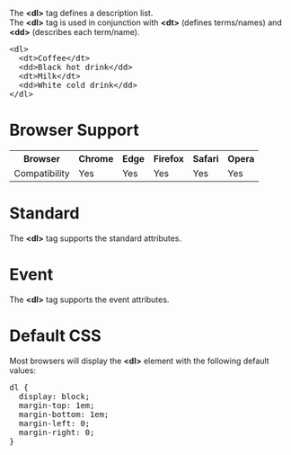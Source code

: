 The <b>&lt;dl&gt;</b> tag defines a description list.
<br>
The <b>&lt;dl&gt;</b> tag is used in conjunction with <b>&lt;dt&gt;</b> (defines terms/names) and <b>&lt;dd&gt;</b> (describes each term/name).
<pre>
&lt;dl&gt;
  &lt;dt&gt;Coffee&lt;/dt&gt;
  &lt;dd&gt;Black hot drink&lt;/dd&gt;
  &lt;dt&gt;Milk&lt;/dt&gt;
  &lt;dd&gt;White cold drink&lt;/dd&gt;
&lt;/dl&gt;
</pre>
<h1>Browser Support</h1>
<table class="ws-table-all notranslate">
  <tr>
    <th>Browser</th>
    <th>Chrome</th>
    <th>Edge</th>
    <th>Firefox</th>
    <th>Safari</th>
    <th>Opera</th>
  </tr>
  <tr>
    <td>Compatibility</td>
    <td>Yes</td>
    <td>Yes</td>
    <td>Yes</td>
    <td>Yes</td>
    <td>Yes</td>
  </tr>
</table>
<h1>Standard</h1>
The <b>&lt;dl&gt;</b> tag supports the standard attributes.
<h1>Event</h1>
The <b>&lt;dl&gt;</b> tag supports the event attributes.
<h1>Default CSS</h1>
Most browsers will display the <b>&lt;dl&gt;</b> element with the following default values:
<pre>
dl {
  display: block;
  margin-top: 1em;
  margin-bottom: 1em;
  margin-left: 0;
  margin-right: 0;
}
</pre>
